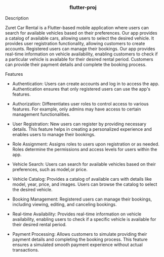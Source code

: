 <h3 align="center">flutter-proj</h3>

<a name="introduction">Description</a>

Zuret Car Rental is a Flutter-based mobile application where users can search for available vehicles based on their preferences. Our app provides a catalog of available cars, allowing users to select the desired vehicle. It provides user registration functionality, allowing customers to create accounts. Registered users can manage their bookings. Our app provides real-time information on vehicle availability, enabling customers to check if a particular vehicle is available for their desired rental period. Customers can provide their payment details and complete the booking process.

<a name="tech-stack">Features</a>

- Authentication: Users can create accounts and log in to access the app. Authentication ensures that only registered users can use the app's features.

- Authorization: Differentiates user roles to control access to various features. For example, only admins may have access to certain management functionalities.

- User Registration: New users can register by providing necessary details. This feature helps in creating a personalized experience and enables users to manage their bookings.

- Role Assignment: Assigns roles to users upon registration or as needed. Roles determine the permissions and access levels for users within the app.

- Vehicle Search: Users can search for available vehicles based on their preferences, such as model,or price.

- Vehicle Catalog: Provides a catalog of available cars with details like model, year, price, and images. Users can browse the catalog to select the desired vehicle.

- Booking Management: Registered users can manage their bookings, including viewing, editing, and canceling bookings.

- Real-time Availability: Provides real-time information on vehicle availability, enabling users to check if a specific vehicle is available for their desired rental period.

- Payment Processing: Allows customers to simulate providing their payment details and completing the booking process. This feature ensures a simulated smooth payment experience without actual transactions.


